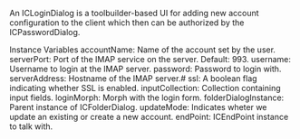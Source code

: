 An ICLoginDialog is a toolbuilder-based UI for adding new account configuration to the client which then can be authorized by the ICPasswordDialog.

Instance Variables
	accountName: 			Name of the account set by the user.
	serverPort: 				Port of the IMAP service on the server. Default: 993.
	username: 				Username to login at the IMAP server.
	password: 				Password to login with.
	serverAddress: 			Hostname of the IMAP server.#
	ssl:						A boolean flag indicating whether SSL is enabled.
	inputCollection: 		Collection containing input fields.
	loginMorph: 			Morph with the login form.
	folderDialogInstance: 	Parent instance of ICFolderDialog.
	updateMode: 			Indicates wheter we update an existing or create a new account.
	endPoint: 				ICEndPoint instance to talk with.